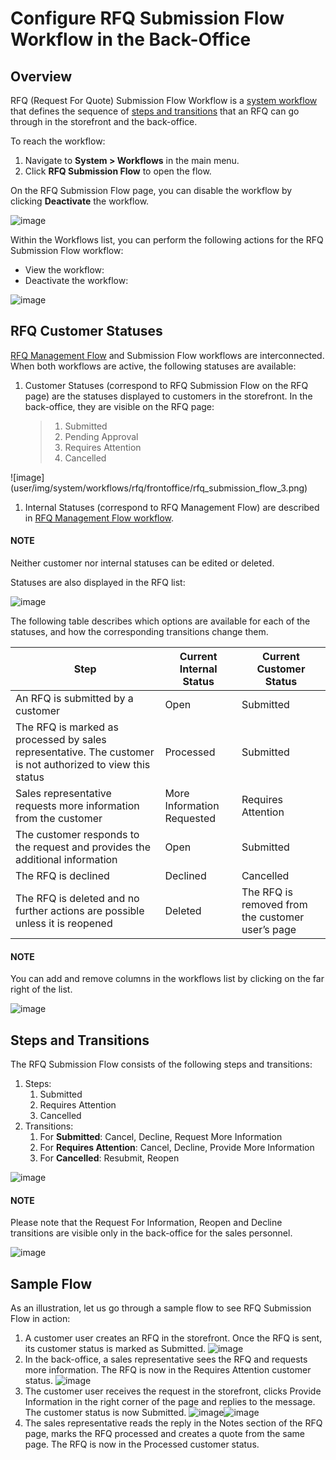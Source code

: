 <a id="system-workflows-rfq-frontoffice-workflow"></a>

<a id="system-workflows-rfq-frontoffice-workflow-rfq-illustration"></a>

<a id="system-workflows-rfq-frontoffice-workflow-rfq-customer-statuses"></a>

# Configure RFQ Submission Flow Workflow in the Back-Office

<!-- start_front_flow -->

## Overview

RFQ (Request For Quote) Submission Flow Workflow is a [system workflow](../index.md#user-guide-system-workflow-management-system-custom) that defines the sequence of [steps and transitions](../steps-transitions.md#user-guide-system-workflow-management-steps-transitions) that an RFQ can go through in the storefront and the back-office.

To reach the workflow:

1. Navigate to **System > Workflows** in the main menu.
2. Click **RFQ Submission Flow** to open the flow.

On the RFQ Submission Flow page, you can disable the workflow by clicking <i class="fa fa-times fa-lg" aria-hidden="true"></i> **Deactivate** the workflow.

![image](user/img/system/workflows/rfq/frontoffice/rfq_submission_flow_1.png)

Within the Workflows list, you can perform the following actions for the RFQ Submission Flow workflow:

* View the workflow: <i class="fa fa-eye fa-lg" aria-hidden="true"></i>
* Deactivate the workflow: <i class="fa fa-times fa-lg" aria-hidden="true"></i>

![image](user/img/system/workflows/rfq/frontoffice/rfq_submission_flow_2.png)

## RFQ Customer Statuses

[RFQ Management Flow](rfq-backoffice.md#system-workflows-rfq-backoffice-workflow) and Submission Flow workflows are interconnected. When both workflows are active, the following statuses are available:

<!-- start_customer_statuses -->
1. Customer Statuses (correspond to RFQ Submission Flow on the RFQ page) are the statuses displayed to customers in the storefront. In the back-office, they are visible on the RFQ page:
   > 1. Submitted
   > 2. Pending Approval
   > 3. Requires Attention
   > 4. Cancelled

<!-- stop_customer_statuses -->![image](user/img/system/workflows/rfq/frontoffice/rfq_submission_flow_3.png)
1. Internal Statuses (correspond to RFQ Management Flow) are described in [RFQ Management Flow workflow](rfq-backoffice.md#system-workflows-rfq-backoffice-workflow).

#### NOTE
Neither customer nor internal statuses can be edited or deleted.

Statuses are also displayed in the RFQ list:

![image](user/img/system/workflows/rfq/frontoffice/rfq_submission_flow_4.png)

The following table describes which options are available for each of the statuses, and how the corresponding transitions change them.

| Step                                                                                                       | Current Internal Status    | Current Customer Status                          |
|------------------------------------------------------------------------------------------------------------|----------------------------|--------------------------------------------------|
| An RFQ is submitted by a customer                                                                          | Open                       | Submitted                                        |
| The RFQ is marked as processed by sales representative. The customer is not authorized to view this status | Processed                  | Submitted                                        |
| Sales representative requests more information from the customer                                           | More Information Requested | Requires Attention                               |
| The customer responds to the request and provides the additional information                               | Open                       | Submitted                                        |
| The RFQ is declined                                                                                        | Declined                   | Cancelled                                        |
| The RFQ is deleted and no further actions are possible unless it is reopened                               | Deleted                    | The RFQ is removed from the customer user’s page |

#### NOTE
You can add and remove columns in the workflows list by clicking <i class="fas fa-cog" aria-hidden="true"></i> on the far right of the list.

![image](user/img/system/workflows/rfq/frontoffice/GridSettings.png)

## Steps and Transitions

The RFQ Submission Flow consists of the following steps and transitions:

1. Steps:
   1. Submitted
   2. Requires Attention
   3. Cancelled
2. Transitions:
   1. For **Submitted**: Cancel, Decline, Request More Information
   2. For **Requires Attention**: Cancel, Decline, Provide More Information
   3. For **Cancelled**: Resubmit, Reopen

![image](user/img/system/workflows/rfq/frontoffice/RFQFrontOfficeTable.png)

#### NOTE
Please note that the Request For Information, Reopen and Decline transitions are visible only in the back-office for the sales personnel.

![image](user/img/system/workflows/rfq/frontoffice/RFQFrontofficeGrid_2.png)

## Sample Flow

As an illustration, let us go through a sample flow to see RFQ Submission Flow in action:

1. A customer user creates an RFQ in the storefront. Once the RFQ is sent, its customer status is marked as Submitted.
   ![image](user/img/system/workflows/rfq/frontoffice/rfq_submission_flow_3.png)
2. In the back-office, a sales representative sees the RFQ and requests more information. The RFQ is now in the Requires Attention customer status.
   ![image](user/img/system/workflows/rfq/frontoffice/rfq_submission_flow_6.png)
3. The customer user receives the request in the storefront, clicks Provide Information in the right corner of the page and replies to the message. The customer status is now Submitted.
   ![image](user/img/system/workflows/rfq/frontoffice/RFQProvideInfo.png)![image](user/img/system/workflows/rfq/frontoffice/RFQInformationProvided.png)
4. The sales representative reads the reply in the Notes section of the RFQ page, marks the RFQ processed and creates a quote from the same page. The RFQ is now in the Processed customer status.

<!-- finish_front_flow

  .. check this flow!

.. image:: /user/img/system/workflows/rfq/frontoffice/RFQNotes.png
.. image:: /user/img/system/workflows/rfq/frontoffice/RFQCreateQuote.png -->
<!-- fa-bars = fa-navicon -->
<!-- Ic Tiles is used as Set As Default in saved views, and as tiles in display layout options -->
<!-- IcPencil refers to Rename in Commerce and Inline Editing in CRM -->
<!-- Check mark in the square. -->
<!-- SortDesc is also used as drop-down arrow -->
